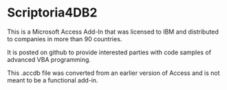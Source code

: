 Scriptoria4DB2
==============
This is a Microsoft Access Add-In that was licensed to IBM and distributed to companies in more than 90 countries. 

It is posted on github to provide interested parties with code samples of advanced VBA programming.

This .accdb file was converted from an earlier version of Access and is not meant to be a functional add-in.
